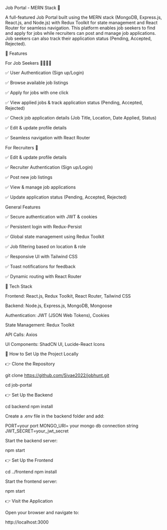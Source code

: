 Job Portal - MERN Stack 🚀

A full-featured Job Portal built using the MERN stack (MongoDB, Express.js, React.js, and Node.js) with Redux Toolkit for state management and React Router for seamless navigation. This platform enables job seekers to find and apply for jobs while recruiters can post and manage job applications. Job seekers can also track their application status (Pending, Accepted, Rejected).

🔹 Features

For Job Seekers 👨‍💼👩‍💼

✅ User Authentication (Sign up/Login)

✅ Browse available job listings

✅ Apply for jobs with one click

✅ View applied jobs & track application status (Pending, Accepted, Rejected)

✅ Check job application details (Job Title, Location, Date Applied, Status)

✅ Edit & update profile details

✅ Seamless navigation with React Router

For Recruiters 🏢

✅ Edit & update profile details

✅ Recruiter Authentication (Sign up/Login)

✅ Post new job listings

✅ View & manage job applications

✅ Update application status (Pending, Accepted, Rejected)

General Features

✅ Secure authentication with JWT & cookies

✅ Persistent login with Redux-Persist

✅ Global state management using Redux Toolkit

✅ Job filtering based on location & role

✅ Responsive UI with Tailwind CSS

✅ Toast notifications for feedback

✅ Dynamic routing with React Router

🔹 Tech Stack

Frontend: React.js, Redux Toolkit, React Router, Tailwind CSS

Backend: Node.js, Express.js, MongoDB, Mongoose

Authentication: JWT (JSON Web Tokens), Cookies

State Management: Redux Toolkit

API Calls: Axios

UI Components: ShadCN UI, Lucide-React Icons

🔹 How to Set Up the Project Locally

👉 Clone the Repository

git clone https://github.com/Sivae2022/jobhunt.git

cd job-portal

👉 Set Up the Backend

cd backend
npm install

Create a .env file in the backend folder and add:

PORT=your port
MONGO_URI= your mongo db connection string
JWT_SECRET=your_jwt_secret

Start the backend server:

npm start

👉 Set Up the Frontend

cd ../frontend
npm install

Start the frontend server:

npm start

👉 Visit the Application

Open your browser and navigate to:

http://localhost:3000
